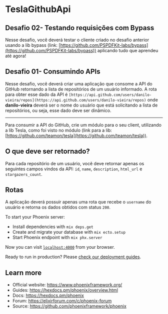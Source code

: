 # TeslaGithubApi

## Desafio 02- Testando requisições com Bypass

Nesse desafio, você deverá testar o cliente criado no desafio anterior usando a lib bypass (link: [https://github.com/PSPDFKit-labs/bypass](https://github.com/PSPDFKit-labs/bypass)) aplicando tudo que aprendeu até agora!

## Desafio 01- Consumindo APIs

Nesse desafio, você deverá criar uma aplicação que consome a API do GitHub retornando a lista de repositórios de um usuário informado.
A rota para obter esse dado da API é `[https://api.github.com/users/danilo-vieira/repos](https://api.github.com/users/danilo-vieira/repos)` onde **danilo-vieira** deverá ser o nome do usuário que está solicitando a lista de repositórios, ou seja, esse dado deve ser dinâmico.

---

Para consumir a API do GitHub, crie um módulo para o seu client, utilizando a lib Tesla, como foi visto no módulo (link para a lib: [https://github.com/teamon/tesla](https://github.com/teamon/tesla)).

## O que deve ser retornado?

Para cada repositório de um usuário, você deve retornar apenas os seguintes campos vindos da API: `id`, `name`, `description`, `html_url` e `stargazers_count`.

## Rotas

A aplicação deverá possuir apenas uma rota que recebe o `username` do usuário e retorna os dados obtidos com status `200`.


To start your Phoenix server:

  * Install dependencies with `mix deps.get`
  * Create and migrate your database with `mix ecto.setup`
  * Start Phoenix endpoint with `mix phx.server`

Now you can visit [`localhost:4000`](http://localhost:4000) from your browser.

Ready to run in production? Please [check our deployment guides](https://hexdocs.pm/phoenix/deployment.html).

## Learn more

  * Official website: https://www.phoenixframework.org/
  * Guides: https://hexdocs.pm/phoenix/overview.html
  * Docs: https://hexdocs.pm/phoenix
  * Forum: https://elixirforum.com/c/phoenix-forum
  * Source: https://github.com/phoenixframework/phoenix
